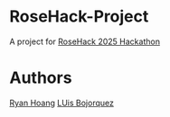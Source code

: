 # RoseHack-Project
A project for [RoseHack 2025 Hackathon](https://rosehack2025.devpost.com)

# Authors
[Ryan Hoang](github.com/Mallowford)
[LUis Bojorquez](https://github.com/lbojo006)
